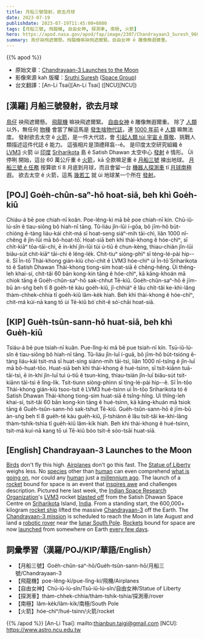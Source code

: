 ```yaml
---
title: 月船三號發射，欲去月球
date: 2023-07-19
publishdate: 2023-07-19T11:45:00+0800
tags: [月船三號, 飛龍機, 自由女神, 探測車, 南極, 火箭]
hero: https://apod.nasa.gov/apod/fap/image/2307/Chandrayaan3_Suresh_960.jpg
summary: 鳥仔袂飛遮爾懸。飛龍機嘛袂飛遮爾緊。自由女神 ê 雕像無遐爾重。
---
```


{{% apod %}}

- 原始文章：[Chandrayaan-3 Launches to the Moon](https://apod.nasa.gov/apod/ap230719.html)
- 影像來源 kah 版權：[Sruthi Suresh](https://www.linkedin.com/in/sruthi-suresh-603593221/) ([Space Group](https://linktr.ee/Space.Group))
- 台文翻譯：[An-Li Tsai][An-Li Tsai] ([NCU][NCU])

## [漢羅] 月船三號發射，欲去月球
[鳥仔][Birds] 袂飛遮爾懸。
[飛龍機][Airplanes] 嘛袂飛遮爾緊。
[自由女神][Statue of Liberty] ê 雕像無遐爾重。
除了 [人類][human 1] 以外，無任何 [物種][species] 會當了解這馬是 [發生啥物代誌][what is going on]，連 [1000 年前][millennium ago] ê [人類][human 2] 嘛無法度。
發射欲去太空 ê [火箭][rocket]，是一件大代誌，會 [引起人類 tùi 宇宙 ê 尊敬][inspires awe]、挑戰人類描述這件代誌 ê 能力。
這張相片是頂禮拜翕--ê。
是印度太空研究組織 ê [LVM3][LVM3] 火箭 ùi [印度][India] [Sriharikota][Sriharikota] 島 ê Satish Dhawan 太空中心 [發射][blasted off] ê 情形。
Ùi 停咧 開始，這台 60 萬公斤重 ê [火箭][rocket ship]，kā 仝款嘛足重 ê [月船三號][Chandrayaan-3] 捒出地球。
[月船三號 ê 任務][Chandrayaan-3 mission]  按算欲 tī 8 月底到月球，而且會留一台 [機器人探測車][robotic rover] tī [月球南極][lunar South Pole] 遐。
欲去太空 ê 火箭，這馬 [幾若工][every few days] 就 ùi 地球某一个所在 [發射][launched]。

## [POJ] Goe̍h-chûn-saⁿ-hō hoat-siā, beh khì Goe̍h-kiû
Chiáu-á bē poe chiah-nī koân.
Poe-lêng-ki mā bē poe chiah-nī kín.
Chū-iû-lú-sîn ê tiau-siōng bô hiah-nī tāng.
Tû-liáu jîn-lūi í-gōa, bô jīm-hô bu̍t-chióng ē-tàng liáu-kái chit-má sī hoat-seng siáⁿ-mih tāi-chì, liân 1000 nî-chêng ê jîn-lūi mā bô-hoat-tō͘.
Hoat-siā beh khì thài-khong ê hóe-chìⁿ, sī chi̍t-kiāⁿ tōa-tāi-chì, ē ín-khí jîn-lūi tùi ú-tiū ê chun-kèng, thiau-chiàn jîn-lūi biâu-su̍t chit-kiāⁿ tāi-chì ê lêng-le̍k.
Chit-tiuⁿ siòng-phìⁿ sī téng-lé-pài hip--ê.
Sī Ìn-tō͘ Thài-khong gián-kiù cho͘-chit ê LVM3 hóe-chìⁿ ùi Ìn-tō͘ Sriharikota tó ê Satish Dhawan Thài-khong tiong-sim hoat-siā ê chêng-hêng.
Ùi thêng-leh khai-sí, chit-tâi 60 bān kong-kin tāng ê hóe-chìⁿ, kā kāng-khoán mā chiok tāng ê Goe̍h-chûn-saⁿ-hō sak-chhut Tē-kiû.
Goe̍h-chûn-saⁿ-hō ê jīm-bū àn-sǹg beh tī 8 goe̍h-té kàu goe̍h-kiû, jî-chhiáⁿ ē lâu chi̍t-tâi ke-khì-lâng thàm-chhek-chhia tī goe̍h-kiû lâm-ke̍k hiah.
Beh khì thài-khong ê hóe-chìⁿ, chit-má kúi-nā kang tō ùi Tē-kiû bó͘ chi̍t-ê só͘-chāi hoat-siā.

## [KIP] Gue̍h-tsûn-sann-hō huat-siā, beh khì Gue̍h-kiû
Tsiáu-á bē pue tsiah-nī kuân.
Pue-lîng-ki mā bē pue tsiah-nī kín.
Tsū-iû-lú-sîn ê tiau-siōng bô hiah-nī tāng.
Tû-liáu jîn-luī í-guā, bô jīm-hô bu̍t-tsióng ē-tàng liáu-kái tsit-má sī huat-sing siánn-mih tāi-tsì, liân 1000 nî-tsîng ê jîn-luī mā bô-huat-tōo.
Huat-siā beh khì thài-khong ê hué-tsìnn, sī tsi̍t-kiānn tuā-tāi-tsì, ē ín-khí jîn-luī tuì ú-tiū ê tsun-kìng, thiau-tsiàn jîn-luī biâu-su̍t tsit-kiānn tāi-tsì ê lîng-li̍k.
Tsit-tiunn siòng-phìnn sī tíng-lé-pài hip--ê.
Sī Ìn-tōo Thài-khong gián-kiù tsoo-tsit ê LVM3 hué-tsìnn uì Ìn-tōo Sriharikota tó ê Satish Dhawan Thài-khong tiong-sim huat-siā ê tsîng-hîng.
Uì thîng-leh khai-sí, tsit-tâi 60 bān kong-kin tāng ê hué-tsìnn, kā kāng-khuán mā tsiok tāng ê Gue̍h-tsûn-sann-hō sak-tshut Tē-kiû.
Gue̍h-tsûn-sann-hō ê jīm-bū àn-sǹg beh tī 8 gue̍h-té kàu gue̍h-kiû, jî-tshiánn ē lâu tsi̍t-tâi ke-khì-lâng thàm-tshik-tshia tī gue̍h-kiû lâm-ki̍k hiah.
Beh khì thài-khong ê hué-tsìnn, tsit-má kuí-nā kang tō uì Tē-kiû bóo tsi̍t-ê sóo-tsāi huat-siā.

## [English] Chandrayaan-3 Launches to the Moon
[Birds][Birds] don't fly this high.
[Airplanes][Airplanes] don't go this fast.
The [Statue of Liberty][Statue of Liberty] weighs less.
No [species][species] other than [human][human 1] can even comprehend [what is going on][what is going on], nor could any [human][human 2] just a [millennium ago][millennium ago].
The launch of a [rocket][rocket] bound for space is an event that [inspires awe][inspires awe] and challenges description.
Pictured here last week, the [Indian Space Research Organization][Indian Space Research Organization]'s [LVM3][LVM3] rocket [blasted off][blasted off] from the Satish Dhawan Space Centre on [Sriharikota][Sriharikota] Island, [India][India].
From a standing start, the 600,000+ kilogram [rocket ship][rocket ship] lifted the massive [Chandrayaan-3][Chandrayaan-3] off the Earth.
The [Chandrayaan-3 mission][Chandrayaan-3 mission] is scheduled to reach the Moon in late August and land a [robotic rover][robotic rover] near the [lunar South Pole][lunar South Pole].
[Rockets][Rockets] bound for space are now [launched][launched] from somewhere on Earth [every few days][every few days].

## 詞彙學習（漢羅/POJ/KIP/華語/English）
- 【月船三號】Goe̍h-chûn-saⁿ-hō/Gue̍h-tsûn-sann-hō/月船三號/Chandrayaan-3
- 【飛龍機】poe-lêng-ki/pue-lîng-ki/飛機/Airplanes
- 【自由女神】Chū-iû-lú-sîn/Tsū-iû-lú-sîn/自由女神/Statue of Liberty
- 【探測車】thàm-chhek-chhia/thàm-tshik-tshia/探測車/rover
- 【南極】lâm-ke̍k/lâm-ki̍k/南極/South Pole
- 【火箭】hóe-chìⁿ/hué-tsìnn/火箭/rocket

{{% /apod %}}
[An-Li Tsai]: mailto:thianbun.taigi@gmail.com
[NCU]: https://www.astro.ncu.edu.tw

[copyright]: https://apod.nasa.gov/apod/fap/lib/about_apod.html#srapply
[License]: https://creativecommons.org/licenses/by/2.0/

[Birds]:https://www.nationalgeographic.com/animals/birds
[Airplanes]:https://www.grc.nasa.gov/www/k-12/UEET/StudentSite/airplanes.html
[Statue of Liberty]:https://www.nps.gov/stli/
[species]:https://en.wikipedia.org/wiki/Species
[human 1]:https://apod.nasa.gov/apod/ap190818.html
[what is going on]:https://www.boredpanda.com/blog/wp-content/uploads/2015/05/gary-confused-kitten-eyebrows-andy-caroline-entwistle-manchester-7.jpg
[human 2]:https://www.nlm.nih.gov/research/visible/photos.html
[millennium ago]:https://apod.nasa.gov/apod/ap010101.html
[rocket]: https://www.grc.nasa.gov/WWW/K-12/TRC/Rockets/history_of_rockets.html
[inspires awe]:https://apod.nasa.gov/apod/ap161017.html
[Indian Space Research Organization]:https://www.isro.gov.in/
[LVM3]:https://en.wikipedia.org/wiki/LVM3
[blasted off]:https://youtu.be/q2ueCg9bvvQ?t=2104
[Sriharikota]:https://en.wikipedia.org/wiki/Sriharikota
[India]:https://en.wikipedia.org/wiki/India
[rocket ship]:https://apod.nasa.gov/apod/ap180624.html
[Chandrayaan-3]:https://www.isro.gov.in/Chandrayaan3_New.html
[Chandrayaan-3 mission]:https://en.wikipedia.org/wiki/Chandrayaan-3
[robotic rover]:https://en.wikipedia.org/wiki/Chandrayaan-3#/media/File:Chandrayaan-3_Rover.webp
[lunar South Pole]:https://apod.nasa.gov/apod/ap220410.html
[Rockets]:https://spaceplace.nasa.gov/launching-into-space/
[launched]:https://apod.nasa.gov/apod/ap210401.html
[every few days]:https://en.wikipedia.org/wiki/2023_in_spaceflight
